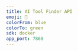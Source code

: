 ```yaml
---
title: AI Tool Finder API
emoji: 🤖
colorFrom: blue
colorTo: green
sdk: docker
app_port: 7860
---
```

